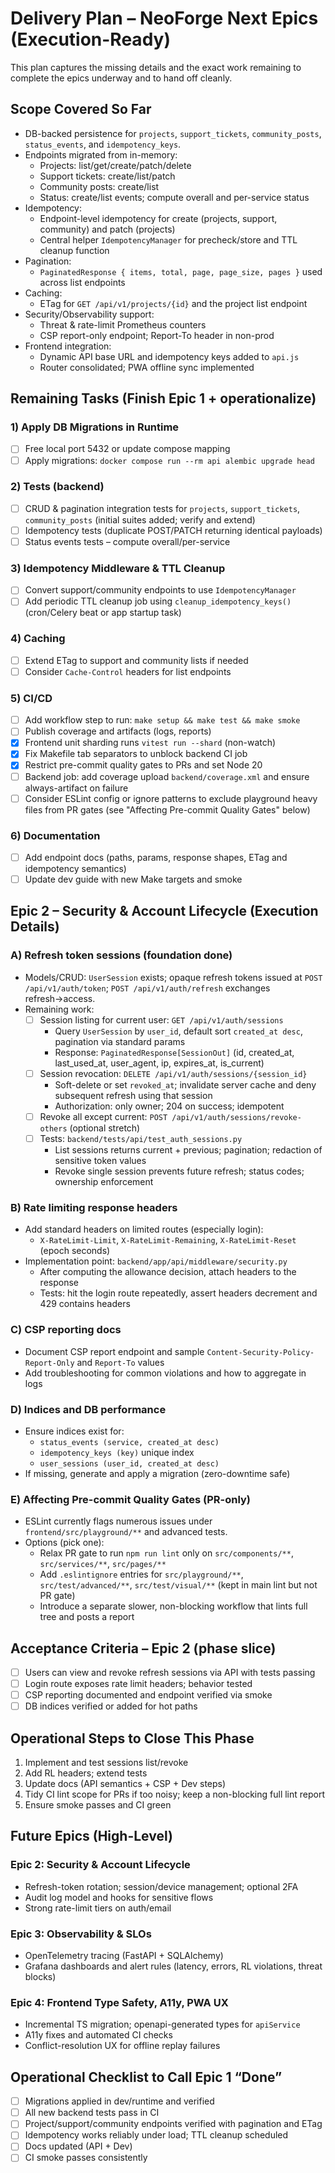 # Delivery Plan – NeoForge Next Epics (Execution-Ready)

This plan captures the missing details and the exact work remaining to complete the epics underway and to hand off cleanly.

## Scope Covered So Far
- DB-backed persistence for `projects`, `support_tickets`, `community_posts`, `status_events`, and `idempotency_keys`.
- Endpoints migrated from in-memory:
  - Projects: list/get/create/patch/delete
  - Support tickets: create/list/patch
  - Community posts: create/list
  - Status: create/list events; compute overall and per-service status
- Idempotency:
  - Endpoint-level idempotency for create (projects, support, community) and patch (projects)
  - Central helper `IdempotencyManager` for precheck/store and TTL cleanup function
- Pagination:
  - `PaginatedResponse { items, total, page, page_size, pages }` used across list endpoints
- Caching:
  - ETag for `GET /api/v1/projects/{id}` and the project list endpoint
- Security/Observability support:
  - Threat & rate-limit Prometheus counters
  - CSP report-only endpoint; Report-To header in non-prod
- Frontend integration:
  - Dynamic API base URL and idempotency keys added to `api.js`
  - Router consolidated; PWA offline sync implemented

## Remaining Tasks (Finish Epic 1 + operationalize)

### 1) Apply DB Migrations in Runtime
- [ ] Free local port 5432 or update compose mapping
- [ ] Apply migrations: `docker compose run --rm api alembic upgrade head`

### 2) Tests (backend)
- [ ] CRUD & pagination integration tests for `projects`, `support_tickets`, `community_posts` (initial suites added; verify and extend)
- [ ] Idempotency tests (duplicate POST/PATCH returning identical payloads)
- [ ] Status events tests – compute overall/per-service

### 3) Idempotency Middleware & TTL Cleanup
- [ ] Convert support/community endpoints to use `IdempotencyManager`
- [ ] Add periodic TTL cleanup job using `cleanup_idempotency_keys()` (cron/Celery beat or app startup task)

### 4) Caching
- [ ] Extend ETag to support and community lists if needed
- [ ] Consider `Cache-Control` headers for list endpoints

### 5) CI/CD
- [ ] Add workflow step to run: `make setup && make test && make smoke`
- [ ] Publish coverage and artifacts (logs, reports)
 - [x] Frontend unit sharding runs `vitest run --shard` (non-watch)
 - [x] Fix Makefile tab separators to unblock backend CI job
 - [x] Restrict pre-commit quality gates to PRs and set Node 20
 - [ ] Backend job: add coverage upload `backend/coverage.xml` and ensure always-artifact on failure
 - [ ] Consider ESLint config or ignore patterns to exclude playground heavy files from PR gates (see "Affecting Pre-commit Quality Gates" below)

### 6) Documentation
- [ ] Add endpoint docs (paths, params, response shapes, ETag and idempotency semantics)
- [ ] Update dev guide with new Make targets and smoke

## Epic 2 – Security & Account Lifecycle (Execution Details)

### A) Refresh token sessions (foundation done)
- Models/CRUD: `UserSession` exists; opaque refresh tokens issued at `POST /api/v1/auth/token`; `POST /api/v1/auth/refresh` exchanges refresh→access.
- Remaining work:
  - [ ] Session listing for current user: `GET /api/v1/auth/sessions`
    - Query `UserSession` by `user_id`, default sort `created_at desc`, pagination via standard params
    - Response: `PaginatedResponse[SessionOut]` (id, created_at, last_used_at, user_agent, ip, expires_at, is_current)
  - [ ] Session revocation: `DELETE /api/v1/auth/sessions/{session_id}`
    - Soft-delete or set `revoked_at`; invalidate server cache and deny subsequent refresh using that session
    - Authorization: only owner; 204 on success; idempotent
  - [ ] Revoke all except current: `POST /api/v1/auth/sessions/revoke-others` (optional stretch)
  - [ ] Tests: `backend/tests/api/test_auth_sessions.py`
    - List sessions returns current + previous; pagination; redaction of sensitive token values
    - Revoke single session prevents future refresh; status codes; ownership enforcement

### B) Rate limiting response headers
- Add standard headers on limited routes (especially login):
  - `X-RateLimit-Limit`, `X-RateLimit-Remaining`, `X-RateLimit-Reset` (epoch seconds)
- Implementation point: `backend/app/api/middleware/security.py`
  - After computing the allowance decision, attach headers to the response
  - Tests: hit the login route repeatedly, assert headers decrement and 429 contains headers

### C) CSP reporting docs
- Document CSP report endpoint and sample `Content-Security-Policy-Report-Only` and `Report-To` values
- Add troubleshooting for common violations and how to aggregate in logs

### D) Indices and DB performance
- Ensure indices exist for:
  - `status_events (service, created_at desc)`
  - `idempotency_keys (key)` unique index
  - `user_sessions (user_id, created_at desc)`
- If missing, generate and apply a migration (zero-downtime safe)

### E) Affecting Pre-commit Quality Gates (PR-only)
- ESLint currently flags numerous issues under `frontend/src/playground/**` and advanced tests.
- Options (pick one):
  - Relax PR gate to run `npm run lint` only on `src/components/**`, `src/services/**`, `src/pages/**`
  - Add `.eslintignore` entries for `src/playground/**`, `src/test/advanced/**`, `src/test/visual/**` (kept in main lint but not PR gate)
  - Introduce a separate slower, non-blocking workflow that lints full tree and posts a report

## Acceptance Criteria – Epic 2 (phase slice)
- [ ] Users can view and revoke refresh sessions via API with tests passing
- [ ] Login route exposes rate limit headers; behavior tested
- [ ] CSP reporting documented and endpoint verified via smoke
- [ ] DB indices verified or added for hot paths

## Operational Steps to Close This Phase
1) Implement and test sessions list/revoke
2) Add RL headers; extend tests
3) Update docs (API semantics + CSP + Dev steps)
4) Tidy CI lint scope for PRs if too noisy; keep a non-blocking full lint report
5) Ensure smoke passes and CI green

## Future Epics (High-Level)

### Epic 2: Security & Account Lifecycle
- Refresh-token rotation; session/device management; optional 2FA
- Audit log model and hooks for sensitive flows
- Strong rate-limit tiers on auth/email

### Epic 3: Observability & SLOs
- OpenTelemetry tracing (FastAPI + SQLAlchemy)
- Grafana dashboards and alert rules (latency, errors, RL violations, threat blocks)

### Epic 4: Frontend Type Safety, A11y, PWA UX
- Incremental TS migration; openapi-generated types for `apiService`
- A11y fixes and automated CI checks
- Conflict-resolution UX for offline replay failures

## Operational Checklist to Call Epic 1 “Done”
- [ ] Migrations applied in dev/runtime and verified
- [ ] All new backend tests pass in CI
- [ ] Project/support/community endpoints verified with pagination and ETag
- [ ] Idempotency works reliably under load; TTL cleanup scheduled
- [ ] Docs updated (API + Dev)
- [ ] CI smoke passes consistently
